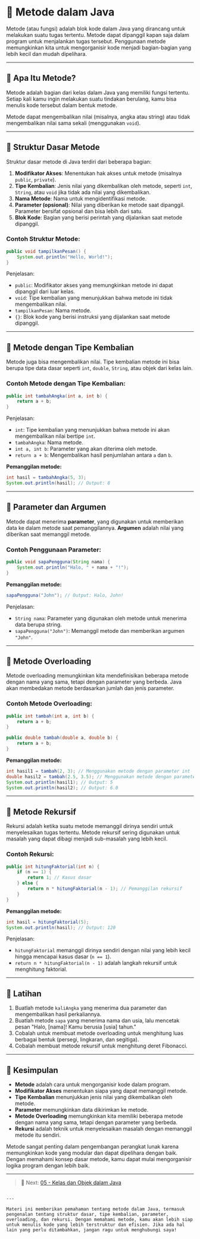 # 🧠 Metode dalam Java

Metode (atau fungsi) adalah blok kode dalam Java yang dirancang untuk melakukan suatu tugas tertentu. Metode dapat dipanggil kapan saja dalam program untuk menjalankan tugas tersebut. Penggunaan metode memungkinkan kita untuk mengorganisir kode menjadi bagian-bagian yang lebih kecil dan mudah dipelihara.

---

## 📌 Apa Itu Metode?

Metode adalah bagian dari kelas dalam Java yang memiliki fungsi tertentu. Setiap kali kamu ingin melakukan suatu tindakan berulang, kamu bisa menulis kode tersebut dalam bentuk metode.

Metode dapat mengembalikan nilai (misalnya, angka atau string) atau tidak mengembalikan nilai sama sekali (menggunakan `void`).

---

## 📌 Struktur Dasar Metode

Struktur dasar metode di Java terdiri dari beberapa bagian:
1. **Modifikator Akses**: Menentukan hak akses untuk metode (misalnya `public`, `private`).
2. **Tipe Kembalian**: Jenis nilai yang dikembalikan oleh metode, seperti `int`, `String`, atau `void` jika tidak ada nilai yang dikembalikan.
3. **Nama Metode**: Nama untuk mengidentifikasi metode.
4. **Parameter (opsional)**: Nilai yang diberikan ke metode saat dipanggil. Parameter bersifat opsional dan bisa lebih dari satu.
5. **Blok Kode**: Bagian yang berisi perintah yang dijalankan saat metode dipanggil.

### Contoh Struktur Metode:

```java
public void tampilkanPesan() {
    System.out.println("Hello, World!");
}
```

Penjelasan:
- `public`: Modifikator akses yang memungkinkan metode ini dapat dipanggil dari luar kelas.
- `void`: Tipe kembalian yang menunjukkan bahwa metode ini tidak mengembalikan nilai.
- `tampilkanPesan`: Nama metode.
- `{}`: Blok kode yang berisi instruksi yang dijalankan saat metode dipanggil.

---

## 📌 Metode dengan Tipe Kembalian

Metode juga bisa mengembalikan nilai. Tipe kembalian metode ini bisa berupa tipe data dasar seperti `int`, `double`, `String`, atau objek dari kelas lain.

### Contoh Metode dengan Tipe Kembalian:

```java
public int tambahAngka(int a, int b) {
    return a + b;
}
```

Penjelasan:
- `int`: Tipe kembalian yang menunjukkan bahwa metode ini akan mengembalikan nilai bertipe `int`.
- `tambahAngka`: Nama metode.
- `int a, int b`: Parameter yang akan diterima oleh metode.
- `return a + b`: Mengembalikan hasil penjumlahan antara `a` dan `b`.

**Pemanggilan metode:**

```java
int hasil = tambahAngka(5, 3);
System.out.println(hasil); // Output: 8
```

---

## 📌 Parameter dan Argumen

Metode dapat menerima **parameter**, yang digunakan untuk memberikan data ke dalam metode saat pemanggilannya. **Argumen** adalah nilai yang diberikan saat memanggil metode.

### Contoh Penggunaan Parameter:

```java
public void sapaPengguna(String nama) {
    System.out.println("Halo, " + nama + "!");
}
```

**Pemanggilan metode:**

```java
sapaPengguna("John"); // Output: Halo, John!
```

Penjelasan:
- `String nama`: Parameter yang digunakan oleh metode untuk menerima data berupa string.
- `sapaPengguna("John")`: Memanggil metode dan memberikan argumen `"John"`.

---

## 📌 Metode Overloading

Metode overloading memungkinkan kita mendefinisikan beberapa metode dengan nama yang sama, tetapi dengan parameter yang berbeda. Java akan membedakan metode berdasarkan jumlah dan jenis parameter.

### Contoh Metode Overloading:

```java
public int tambah(int a, int b) {
    return a + b;
}

public double tambah(double a, double b) {
    return a + b;
}
```

**Pemanggilan metode:**

```java
int hasil1 = tambah(2, 3); // Menggunakan metode dengan parameter int
double hasil2 = tambah(2.5, 3.5); // Menggunakan metode dengan parameter double
System.out.println(hasil1); // Output: 5
System.out.println(hasil2); // Output: 6.0
```

---

## 📌 Metode Rekursif

Rekursi adalah ketika suatu metode memanggil dirinya sendiri untuk menyelesaikan tugas tertentu. Metode rekursif sering digunakan untuk masalah yang dapat dibagi menjadi sub-masalah yang lebih kecil.

### Contoh Rekursi:

```java
public int hitungFaktorial(int n) {
    if (n == 1) {
        return 1; // Kasus dasar
    } else {
        return n * hitungFaktorial(n - 1); // Pemanggilan rekursif
    }
}
```

**Pemanggilan metode:**

```java
int hasil = hitungFaktorial(5);
System.out.println(hasil); // Output: 120
```

Penjelasan:
- `hitungFaktorial` memanggil dirinya sendiri dengan nilai yang lebih kecil hingga mencapai kasus dasar (`n == 1`).
- `return n * hitungFaktorial(n - 1)` adalah langkah rekursif untuk menghitung faktorial.

---

## 📌 Latihan

1. Buatlah metode `kaliAngka` yang menerima dua parameter dan mengembalikan hasil perkaliannya.
2. Buatlah metode `sapa` yang menerima nama dan usia, lalu mencetak pesan "Halo, [nama]! Kamu berusia [usia] tahun."
3. Cobalah untuk membuat metode overloading untuk menghitung luas berbagai bentuk (persegi, lingkaran, dan segitiga).
4. Cobalah membuat metode rekursif untuk menghitung deret Fibonacci.

---

## 🎯 Kesimpulan

- **Metode** adalah cara untuk mengorganisir kode dalam program.
- **Modifikator Akses** menentukan siapa yang dapat memanggil metode.
- **Tipe Kembalian** menunjukkan jenis nilai yang dikembalikan oleh metode.
- **Parameter** memungkinkan data dikirimkan ke metode.
- **Metode Overloading** memungkinkan kita memiliki beberapa metode dengan nama yang sama, tetapi dengan parameter yang berbeda.
- **Rekursi** adalah teknik untuk menyelesaikan masalah dengan memanggil metode itu sendiri.

Metode sangat penting dalam pengembangan perangkat lunak karena memungkinkan kode yang modular dan dapat dipelihara dengan baik. Dengan memahami konsep dasar metode, kamu dapat mulai mengorganisir logika program dengan lebih baik.

---

> 🚀 Next: [05 - Kelas dan Objek dalam Java](05-kelas-dan-objek-dalam-java.md)
```

---

Materi ini memberikan pemahaman tentang metode dalam Java, termasuk pengenalan tentang struktur dasar, tipe kembalian, parameter, overloading, dan rekursi. Dengan memahami metode, kamu akan lebih siap untuk menulis kode yang lebih terstruktur dan efisien. Jika ada hal lain yang perlu ditambahkan, jangan ragu untuk menghubungi saya!